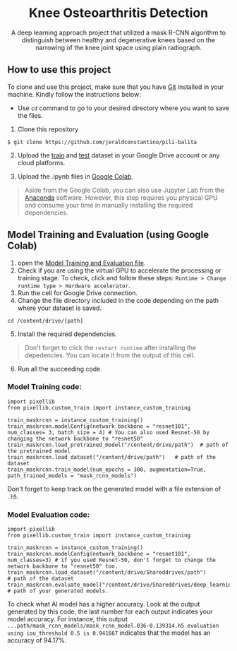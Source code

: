 <h1 align="center"> Knee Osteoarthritis Detection </h1>
<p align="center"> A deep learning approach project that utilized a mask R-CNN algorithm to distinguish between healthy and degenerative knees based on the narrowing of the knee joint space using plain radiograph. </p>

## How to use this project
To clone and use this project, make sure that you have [Git](https://git-scm.com/) installed in your machine. Kindly follow the instructions below:    
* Use `cd` command to go to your desired directory where you want to save the files.
1. Clone this repository
```
$ git clone https://github.com/jeraldconstantino/pili-balita
```
2. Upload the [train](https://github.com/jeraldconstantino/knee-osteoarthritis-detection/tree/main/train) and [test](https://github.com/jeraldconstantino/knee-osteoarthritis-detection/tree/main/test) dataset in your Google Drive account or any cloud platforms. 

3. Upload the .ipynb files in [Google Colab](https://colab.research.google.com/).
> Aside from the Google Colab, you can also use Jupyter Lab from the [Anaconda](https://www.anaconda.com/) software. However, this step requires you physical GPU and consume your time in manually installing the required dependencies.

## Model Training and Evaluation (using Google Colab)
1. open the [Model Training and Evaluation file](https://github.com/jeraldconstantino/knee-osteoarthritis-detection/blob/main/Model%20Training%20and%20Evaluation.ipynb).
2. Check if you are using the virtual GPU to accelerate the processing or training stage. To check, click and follow these steps: `Runtime > Change runtime type > Hardware accelerator`.
3. Run the cell for Google Drive connection.
4. Change the file directory included in the code depending on the path where your dataset is saved.
```
cd /content/drive/[path]
```
5. Install the required dependencies. 
> Don't forget to click the `restart runtime` after installing the depedencies. You can locate it from the output of this cell. 
6. Run all the succeeding code. 

### Model Training code:
```
import pixellib
from pixellib.custom_train import instance_custom_training

train_maskrcnn = instance_custom_training()
train_maskrcnn.modelConfig(network_backbone = "resnet101", num_classes= 3, batch_size = 4) # You can also used Resnet-50 by changing the network backbone to "resnet50"
train_maskrcnn.load_pretrained_model("/content/drive/path")  # path of the pretrained model 
train_maskrcnn.load_dataset("/content/drive/path")   # path of the dataset
train_maskrcnn.train_model(num_epochs = 300, augmentation=True,  path_trained_models = "mask_rcnn_models")
```
Don't forget to keep track on the generated model with a file extension of `.h5`.

### Model Evaluation code:
```
import pixellib
from pixellib.custom_train import instance_custom_training

train_maskrcnn = instance_custom_training()
train_maskrcnn.modelConfig(network_backbone = "resnet101", num_classes=3) # if you used Resnet-50, don't forget to change the network backbone to "resnet50" too.
train_maskrcnn.load_dataset("/content/drive/Shareddrives/path")           # path of the dataset
train_maskrcnn.evaluate_model("/content/drive/Shareddrives/deep_learning/mask_rcnn_models")  # path of your generated models.
```
To check what AI model has a higher accuracy. Look at the output generated by this code, the last number for each output indicates your model accuracy. For instance, this output `...path/mask_rcnn_models/mask_rcnn_model.036-0.139314.h5 evaluation using iou_threshold 0.5 is 0.941667` indicates that the model has an accuracy of 94.17%.





